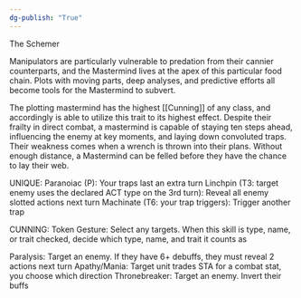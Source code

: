 ```yaml
---
dg-publish: "True"
---
```

The Schemer

Manipulators are particularly vulnerable to predation from their cannier counterparts, and the Mastermind lives at the apex of this particular food chain. Plots with moving parts, deep analyses, and predictive efforts all become tools for the Mastermind to subvert.

The plotting mastermind has the highest [[Cunning]] of any class, and accordingly is able to utilize this trait to its highest effect. Despite their frailty in direct combat, a mastermind is capable of staying ten steps ahead, influencing the enemy at key moments, and laying down convoluted traps. Their weakness comes when a wrench is thrown into their plans. Without enough distance, a Mastermind can be felled before they have the chance to lay their web.

UNIQUE:
Paranoiac (P): Your traps last an extra turn
Linchpin (T3:  target enemy uses the declared ACT type on the 3rd turn): Reveal all enemy slotted actions next turn
Machinate (T6: your trap triggers): Trigger another trap

CUNNING:
Token Gesture: Select any targets. When this skill is type, name, or trait checked, decide which type, name, and trait it counts as

Paralysis: Target an enemy. If they have 6+ debuffs, they must reveal 2 actions next turn
Apathy/Mania: Target unit trades STA for a combat stat, you choose which direction
Thronebreaker: Target an enemy. Invert their buffs
